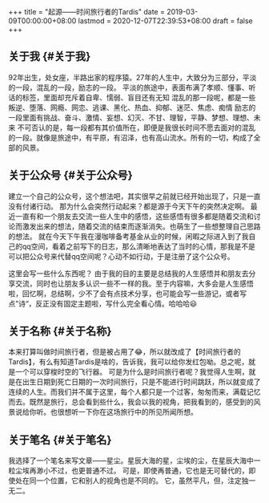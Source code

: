 +++
title = "起源——时间旅行者的Tardis"
date = 2019-03-09T00:00:00+08:00
lastmod = 2020-12-07T22:39:53+08:00
draft = false
+++

## 关于我 {#关于我}

92年出生，处女座，半路出家的程序猿。27年的人生中，大致分为三部分，平淡的一段，混乱的一段，励志的一段。
平淡的旅途中，表面布满了孝顺、懂事、听话的标签，里面却充斥着自卑、懦弱、盲目还有无知
混乱的那一段呢，都是一些叛逆、堕落、网瘾、网恋、逃课、黑化、热血、抑郁、迷茫、焦虑、痴情
励志的一段里面有挑战、奋斗、激情、妄想、幻灭、不甘、理智，平静、梦想、理想、未来
不可否认的是，每一段都有其价值所在，即便是我很长时间不愿去面对的混乱的一段。就像是旅途中，有平原，有沼泽，也有高山流水。所有的一切，构成了全部的风景。


## 关于公众号 {#关于公众号}

建立一个自己的公众号，这个想法吧，其实很早之前就已经开始出现了，只是一直没有付诸行动。
那为什么会突然行动起来？都是源于今天下午的突然决定啊。
最近一直有和一个朋友去交流一些人生中的感悟，这些感悟有很多都是随着交流和讨论而激发出来的想法，随着交流的结束而逐渐消失。也萌生了一些想整理自己思路的想法。
就在今天下午我在漫咖啡备考基金从业的时候，闲暇之际进入到了我自己的qq空间，看着之前写下的日志，那么清晰地表达了当时的心情，那我是不是可以把公众号来代替qq空间呢？心动不如行动，于是注册了这个公众号。

这里会写一些什么东西呢？
由于我的目的主要是总结我的人生感悟并和朋友去分享交流，同时也让朋友多认识一些不一样的我。至于内容嘛，大多会是人生感悟啦，回忆啊，总结啊，少不了会有点技术分享，也可能会写一些游记，或者写点”诗“，反正没有固定主题啦，写什么完全看心情。哈哈哈😃


## 关于名称 {#关于名称}

本来打算叫做时间旅行者，但是被占用了😂，所以就改成了【时间旅行者的Tardis】，有么有知道Tardis是啥的，告诉我，我可以给你发红包呦。总之呢，就是一个可以穿梭时空的飞行器。
可是为什么是时间旅行者呢？我觉得人生啊，就是在出生日期到死亡日期的一次时间旅行，只是不能进行时间跳跃，所以就变成了连续的人生。而我们并不属于这里，每个人都只是一个过客，匆匆而来，满载记忆而去。既然是旅行，总会看到些什么，我会以我的视角，把我看到的，感受到的风景说给你听。也很想听一下你在这场旅行中的所见所闻所想。


## 关于笔名 {#关于笔名}

我选择了一个笔名来写文章——星尘。星辰大海的星，尘埃的尘，在星辰大海中一粒尘埃再渺小不过，也更普通不过。
可是，即使再普通，它也是无可替代的，即使处在同一个位置，它和别人的视角也是不同的。
它，虽然平凡，但，注定独一无二。